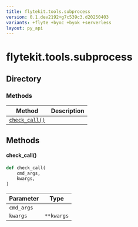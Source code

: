 ```yaml
---
title: flytekit.tools.subprocess
version: 0.1.dev2192+g7c539c3.d20250403
variants: +flyte +byoc +byok +serverless
layout: py_api
---
```


# flytekit.tools.subprocess

## Directory

### Methods

| Method | Description |
|-|-|
| [`check_call()`](#check_call) |  |


## Methods

#### check_call()

```python
def check_call(
    cmd_args,
    kwargs,
)
```
| Parameter | Type |
|-|-|
| `cmd_args` |  |
| `kwargs` | ``**kwargs`` |

